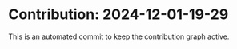 # Contribution: 2024-12-01-19-29
This is an automated commit to keep the contribution graph active.
